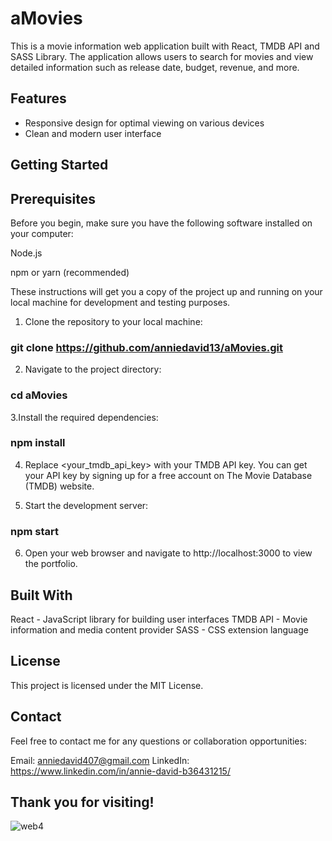 # aMovies

This is a movie information web application built with React, TMDB API and SASS Library. The application allows users to search for movies and view detailed information such as release date, budget, revenue, and more.


## Features
- Responsive design for optimal viewing on various devices
- Clean and modern user interface


## Getting Started

## Prerequisites
Before you begin, make sure you have the following software installed on your computer:

Node.js

npm or yarn (recommended)

These instructions will get you a copy of the project up and running on your local machine for development and testing purposes.

1. Clone the repository to your local machine:

### git clone https://github.com/anniedavid13/aMovies.git


2. Navigate to the project directory:

### cd aMovies


3.Install the required dependencies:

### npm install

4. Replace <your_tmdb_api_key> with your TMDB API key. You can get your API key by signing up for a free account on The Movie Database (TMDB) website.

5. Start the development server:

### npm start

6. Open your web browser and navigate to http://localhost:3000 to view the portfolio.



## Built With
React - JavaScript library for building user interfaces
TMDB API - Movie information and media content provider
SASS - CSS extension language

## License
This project is licensed under the MIT License.


## Contact
Feel free to contact me for any questions or collaboration opportunities:

Email: anniedavid407@gmail.com
LinkedIn: https://www.linkedin.com/in/annie-david-b36431215/


## Thank you for visiting!

![web4](https://user-images.githubusercontent.com/91792578/217996830-ebf9d7fd-c155-431e-a4dd-727d0bb5c9b4.png)



